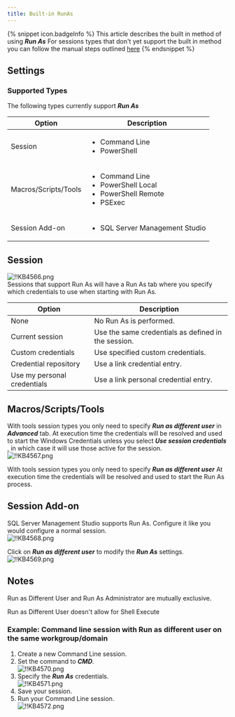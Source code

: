 ```yaml
---
title: Built-in RunAs
---
```

{% snippet icon.badgeInfo %}
This article describes the built in method of using ***Run As*** For sessions types that don't yet support the built in method you can follow the manual steps outlined [here](/kb/remote-desktop-manager/how-to-articles/run-as-another-user/)
{% endsnippet %}

## Settings

### Supported Types

The following types currently support ***Run As***

| Option               | Description |
| -------------------- | ----------- |
| Session              | <ul><li>Command Line</li><li>PowerShell</li></ul> |
| Macros/Scripts/Tools | <ul><li>Command Line</li><li>PowerShell Local</li><li>PowerShell Remote</li><li>PSExec</li></ul> |
| Session Add-on       | <ul><li>SQL Server Management Studio</li></ul> |

## Session

![!!KB4566.png](https://webdevolutions.azureedge.net/docs/en/kb/KB4566.png)  
Sessions that support Run As will have a Run As tab where you specify which credentials to use when starting with Run As.

| Option                      | Description |
| --------------------------- | ----------- |
| None                        | No Run As is performed. |
| Current session             | Use the same credentials as defined in the session. |
| Custom credentials          | Use specified custom credentials. |
| Credential repository       | Use a link credential entry. |
| Use my personal credentials | Use a link personal credential entry. |

## Macros/Scripts/Tools

With tools session types you only need to specify ***Run as different user*** in ***Advanced*** tab. At execution time the credentials will be resolved and used to start the Windows Credentials unless you select ***Use session credentials*** , in which case it will use those active for the session.  
![!!KB4567.png](https://webdevolutions.azureedge.net/docs/en/kb/KB4567.png)  

With tools session types you only need to specify ***Run as different user*** At execution time the credentials will be resolved and used to start the Run As process.

## Session Add-on

SQL Server Management Studio supports Run As. Configure it like you would configure a normal session.  
![!!KB4568.png](https://webdevolutions.azureedge.net/docs/en/kb/KB4568.png)  

Click on ***Run as different user*** to modify the ***Run As*** settings.  
![!!KB4569.png](https://webdevolutions.azureedge.net/docs/en/kb/KB4569.png)

## Notes

Run as Different User and Run As Administrator are mutually exclusive.

Run as Different User doesn't allow for Shell Execute

### Example: Command line session with Run as different user on the same workgroup/domain

1. Create a new Command Line session.
1. Set the command to ***CMD***.  
![!!KB4570.png](https://webdevolutions.azureedge.net/docs/en/kb/KB4570.png)
1. Specify the ***Run As*** credentials.  
![!!KB4571.png](https://webdevolutions.azureedge.net/docs/en/kb/KB4571.png)
1. Save your session.
1. Run your Command Line session.  
![!!KB4572.png](https://webdevolutions.azureedge.net/docs/en/kb/KB4572.png)
